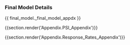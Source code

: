 ### Final Model Details
{{ final_model._final_model_appdx }}

{{section.render('Appendix.PSI_Appendix')}}

{{section.render('Appendix.Response_Rates_Appendix')}}